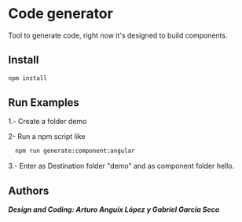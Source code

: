# Code generator

Tool to generate code, right now it's designed to build components.

## Install

```sh
npm install
```

## Run Examples

1.- Create a folder demo

2- Run a npm script like

```sh
  npm run generate:component:angular
```

3.- Enter as Destination folder "demo" and as component folder hello.


## Authors

***Design and Coding: Arturo Anguix López y Gabriel García Seco***
